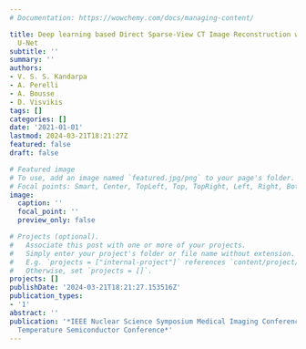 ```yaml
---
# Documentation: https://wowchemy.com/docs/managing-content/

title: Deep learning based Direct Sparse-View CT Image Reconstruction with Concatenated
  U-Net
subtitle: ''
summary: ''
authors:
- V. S. S. Kandarpa
- A. Perelli
- A. Bousse
- D. Visvikis
tags: []
categories: []
date: '2021-01-01'
lastmod: 2024-03-21T18:21:27Z
featured: false
draft: false

# Featured image
# To use, add an image named `featured.jpg/png` to your page's folder.
# Focal points: Smart, Center, TopLeft, Top, TopRight, Left, Right, BottomLeft, Bottom, BottomRight.
image:
  caption: ''
  focal_point: ''
  preview_only: false

# Projects (optional).
#   Associate this post with one or more of your projects.
#   Simply enter your project's folder or file name without extension.
#   E.g. `projects = ["internal-project"]` references `content/project/deep-learning/index.md`.
#   Otherwise, set `projects = []`.
projects: []
publishDate: '2024-03-21T18:21:27.153516Z'
publication_types:
- '1'
abstract: ''
publication: '*IEEE Nuclear Science Symposium Medical Imaging Conference and Room
  Temperature Semiconductor Conference*'
---
```

